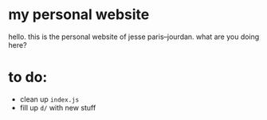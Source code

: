 # my personal website

hello. this is the personal website of jesse paris–jourdan. what are you doing here?

# to do:

- clean up `index.js`
- fill up `d/` with new stuff

